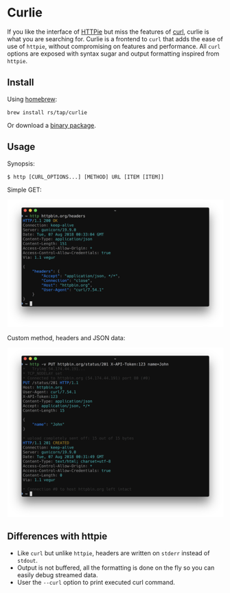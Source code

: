 # Curlie

If you like the interface of [HTTPie](https://httpie.org) but miss the features of [curl](https://curl.haxx.se), curlie is what you are searching for. Curlie is a frontend to `curl` that adds the ease of use of `httpie`, without compromising on features and performance. All `curl` options are exposed with syntax sugar and output formatting inspired from `httpie`.

## Install

Using [homebrew](http://brew.sh/):

```
brew install rs/tap/curlie
```

Or download a [binary package](https://github.com/rs/curlie/releases/latest).

## Usage

Synopsis:

    $ http [CURL_OPTIONS...] [METHOD] URL [ITEM [ITEM]]

Simple GET:

![](doc/get.png)

Custom method, headers and JSON data:

![](doc/put.png)

## Differences with httpie

* Like `curl` but unlike `httpie`, headers are written on `stderr` instead of `stdout`.
* Output is not buffered, all the formatting is done on the fly so you can easily debug streamed data.
* User the `--curl` option to print executed curl command.
